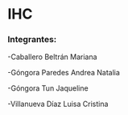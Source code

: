 # IHC

### Integrantes:
-Caballero Beltrán Mariana

-Góngora Paredes Andrea Natalia

-Góngora Tun Jaqueline

-Villanueva Díaz Luisa Cristina
